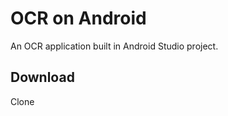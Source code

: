 OCR on Android
===================


An OCR application built in Android Studio project.



Download
-------------
Clone